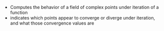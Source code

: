 * Computes the behavior of a field of complex points under iteration of a function
* indicates which points appear to converge or diverge under iteration, and what those convergence values are
